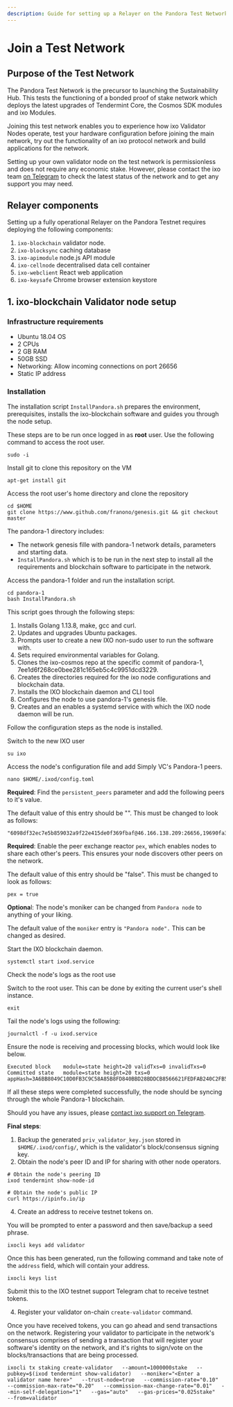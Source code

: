 ```yaml
---
description: Guide for setting up a Relayer on the Pandora Test Network.
---
```


# Join a Test Network

## Purpose of the Test Network

The Pandora Test Network is the precursor to launching the Sustainability Hub. This tests the functioning of a bonded proof of stake network which deploys the latest upgrades of Tendermint Core, the Cosmos SDK modules and ixo Modules.

Joining this test network enables you to experience how ixo Validator Nodes operate, test your hardware configuration before joining the main network, try out the functionality of an ixo protocol network and build applications for the network.

Setting up your own validator node on the test network is permissionless and does not require any economic stake. However, please contact the ixo team [on Telegram](https://t.me/ixotestnet) to check the latest status of the network and to get any support you may need. 

## Relayer components

Setting up a fully operational Relayer on the Pandora Testnet requires deploying the following components:

1. `ixo-blockchain` validator node.
2. `ixo-blocksync` caching database
3. `ixo-apimodule` node.js API module
4. `ixo-cellnode` decentralised data cell container
5. `ixo-webclient` React web application
6. `ixo-keysafe` Chrome browser extension keystore

## 1. ixo-blockchain Validator node setup

### Infrastructure requirements

* Ubuntu 18.04 OS
* 2 CPUs
* 2 GB RAM
* 50GB SSD
* Networking: Allow incoming connections on port 26656
* Static IP address

### Installation

The installation script `InstallPandora.sh` prepares the environment, prerequisites, installs the ixo-blockchain software and guides you through the node setup.

These steps are to be run once logged in as **root** user. Use the following command to access the root user.

```text
sudo -i
```

Install git to clone this repository on the VM

```text
apt-get install git
```

Access the root user's home directory and clone the repository

```text
cd $HOME
git clone https://www.github.com/franono/genesis.git && git checkout master
```

The pandora-1 directory includes: 

* The network genesis fille with pandora-1 network details, parameters and starting data. 
* `InstallPandora.sh` which is to be run in the next step to install all the requirements and blockchain software to participate in the network.

Access the pandora-1 folder and run the installation script.

```text
cd pandora-1
bash InstallPandora.sh
```

This script goes through the following steps:

1. Installs Golang 1.13.8, make, gcc and curl.
2. Updates and upgrades Ubuntu packages.
3. Prompts user to create a new IXO non-sudo user to run the software with.
4. Sets required environmental variables for Golang.
5. Clones the ixo-cosmos repo at the specific commit of pandora-1, 7ee1d6f268ce0bee281c165eb5c4c9951dcd3229.
6. Creates the directories required for the ixo node configurations and blockchain data.
7. Installs the IXO blockchain daemon and CLI tool
8. Configures the node to use pandora-1's genesis file.
9. Creates and an enables a systemd service with which the IXO node daemon will be run.

Follow the configuration steps as the node is installed.

Switch to the new IXO user

```text
su ixo
```

Access the node's configuration file and add Simply VC's Pandora-1 peers.

```text
nano $HOME/.ixod/config.toml
```

**Required**: Find the `persistent_peers` parameter and add the following peers to it's value.

The default value of this entry should be "". This must be changed to look as follows:

```text
"6098df32ec7e5b859032a9f22e415de0f369fbaf@46.166.138.209:26656,19690fa3856dd9d9398c59c7a1eb8bb63fd19683@80.64.208.22:26656"
```

**Required**: Enable the peer exchange reactor `pex`, which enables nodes to share each other's peers. This ensures your node discovers other peers on the network.

The default value of this entry should be "false". This must be changed to look as follows:

```text
pex = true 
```

**Optiona**l: The node's moniker can be changed from `Pandora node` to anything of your liking.

The default value of the `moniker` entry is `"Pandora node".` This can be changed as desired.

Start the IXO blockchain daemon.

```text
systemctl start ixod.service
```

Check the node's logs as the root use

Switch to the root user. This can be done by exiting the current user's shell instance.

```text
exit
```

Tail the node's logs using the following:

```text
journalctl -f -u ixod.service
```

Ensure the node is receiving and processing blocks, which would look like below.

```text
Executed block    module=state height=20 validTxs=0 invalidTxs=0
Committed state   module=state height=20 txs=0 appHash=3A6BB8049C10D0FB3C9C58A85B8FD840BBD28BDDCB8566621FEDFAB240C2FB5C
```

If all these steps were completed successfully, the node should be syncing through the whole Pandora-1 blockchain. 

Should you have any issues, please [contact ixo support on Telegram](https://t.me/ixotestnet).

**Final steps**:

1. Backup the generated `priv_validator_key.json` stored in `$HOME/.ixod/config/`, which is the validator's block/consensus signing key.
2. Obtain the node's peer ID and IP for sharing with other node operators.

```text
# Obtain the node's peering ID
ixod tendermint show-node-id

# Obtain the node's public IP
curl https://ipinfo.io/ip
```

4. Create an address to receive testnet tokens on.

You will be prompted to enter a password and then save/backup a seed phrase.

```
ixocli keys add validator
```

Once this has been generated, run the following command and take note of the `address` field, which will contain your address.

```
ixocli keys list
```

Submit this to the IXO testnet support Telegram chat to receive testnet tokens.

4. Register your validator on-chain `create-validator` command.

Once you have received tokens, you can go ahead and send transactions on the network. Registering your validator to participate in the network's consensus comprises of sending a transaction that will register your software's identity on the network, and it's rights to sign/vote on the blocks/transactions that are being processed.
```
ixocli tx staking create-validator   --amount=1000000stake   --pubkey=$(ixod tendermint show-validator)   --moniker="<Enter a validator name here>"   --trust-node=true   --commission-rate="0.10"   --commission-max-rate="0.20"   --commission-max-change-rate="0.01"   --min-self-delegation="1"   --gas="auto"   --gas-prices="0.025stake"   --from=validator
```


